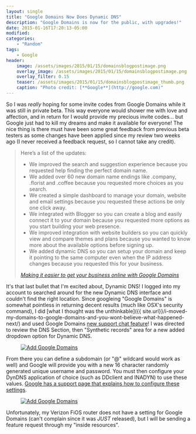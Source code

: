 ```yaml
---
layout: single
title: "Google Domains Now Does Dynamic DNS"
description: "Google Domains is now for the public, with upgrades!"
date: 2015-01-16T17:20:13-05:00
modified:
categories:
    - "Random"
tags:
    - Google
header:
    image: /assets/images/2015/01/15/domainsblogpostimage.png					# Twitter (use 'overlay_image')
    overlay_image: /assets/images/2015/01/15/domainsblogpostimage.png		    # Article header at 2048x768
    overlay_filter: 0.15
    teaser: /assets/images/2015/01/15/domainsblogpostimage_thumb.png 			# Shrink image to 575 width
    caption: "Photo credit: [**Google**](http://google.com)"
---
```


So I was *really* hoping for some invite codes from Google Domains while it was still in private beta.  This way everyone would shower me with love and affection, and in return for I would provide my precious invite codes... but Google just had to kill my dreams and make it available for everyone!  The nice thing is there must have been some great feedback from previous beta testers as some changes have been applied since my review two weeks ago (I never received a feedback request, so I cannot take any credit).

> Here’s a list of the updates:
>
> - We improved the search and suggestion experience because you requested help finding the perfect domain name.
> - We added over 60 new domain name endings like .company, .florist and .coffee because you requested more choices as you search.
> - We created a simple dashboard to manage your domain, website and email settings because you requested these actions be only one click away.
> - We integrated with Blogger so you can create a blog and easily connect it to your domain because you requested more options as you start building your web presence.
> - We improved integration with website builders so you can quickly view and compare themes and plans because you wanted to know more about the available options before signing up.
> - We added dynamic DNS so you can setup your domain and keep it pointing to the same computer even when the IP address changes because you requested this for your business.
>
> <cite>[Making it easier to get your business online with Google Domains](http://googleandyourbusiness.blogspot.com/2015/01/making-it-easier-to-get-your-business.html)</cite>

It's that last bullet that I'm excited about, Dynamic DNS!  I logged into my account to searched around for the new Dynamic DNS interface and couldn't find the right location.  Since googleing "Google Domains" is somewhat pointless in returning decent results (much like OSX's security command), I did [what I thought was the unthinkable]({{ site.url}}/i-moved-my-domains-to-google-domains-and-you-wont-believe-what-happened-next/) and used Google Domains [new support chat feature][chat]!  I was directed to review the DNS Section, then "Synthetic records" area for a new added dropdown option for Dynamic DNS.

<figure>
<a href="{{ site.url }}/assets/images/2015/01/15/Google-DynDNS-Add.png"><img src="{{ site.url }}/assets/images/2015/01/15/Google-DynDNS-Add_800.png" alt="Add Google Domains" title="Add Google Domains" /></a>
</figure>

From there you can define a subdomain (or "@" wildcard would work as well) and Google will provide you with a new 16 character randomly generated unique username and password.  You must then configure your DynDNS application of choice (such as DDclient and INADYN) to use these values.  [Google has a support page that explains how to configure these settings][dyndns-setup].

<figure>
<a href="{{ site.url }}/assets/images/2015/01/15/Google-DynDNS-Configure.png"><img src="{{ site.url }}/assets/images/2015/01/15/Google-DynDNS-Configure_800.png" alt="Add Google Domains" title="Add Google Domains" /></a>
</figure>

Unfortunately, my Verizon FiOS router does not have a setting for Google Domains (can't complain since it was *JUST* released), but I will be sending a feature request through my "inside resources".

[chat]: https://support.google.com/domains/answer/6058244?hl=en&ref_topic=3314005
[dyndns-setup]: https://support.google.com/domains/answer/6147083